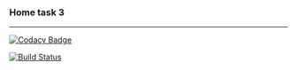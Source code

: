 ﻿<h3>Home task 3</h3>


<hr>


[![Codacy Badge](https://api.codacy.com/project/badge/Grade/d7ec4d4c9b3b4ebd844725597c8704f5)](https://www.codacy.com/app/RomanPeltzer/DBMS_RPeltzerIA-62?utm_source=github.com&amp;utm_medium=referral&amp;utm_content=RomanPeltzer/DBMS_RPeltzerIA-62&amp;utm_campaign=Badge_Grade)
 
[![Build Status](https://travis-ci.org/RomanPeltzer/DBMS_RPeltzerIA-62.svg?branch=master)](https://travis-ci.org/RomanPeltzer/DBMS_RPeltzerIA-62)
